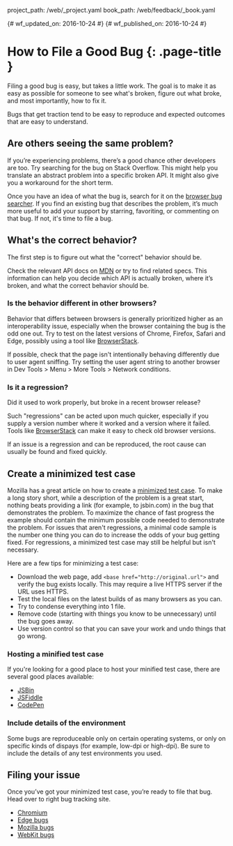 project_path: /web/_project.yaml
book_path: /web/feedback/_book.yaml

{# wf_updated_on: 2016-10-24 #}
{# wf_published_on: 2016-10-24 #}

# How to File a Good Bug {: .page-title }

Filing a good bug is easy, but takes a little work. The goal is to make
it as easy as possible for someone to see what's broken, figure out what
broke, and most importantly, how to fix it.

Bugs that get traction tend to be easy to reproduce and expected outcomes
that are easy to understand.

## Are others seeing the same problem?

If you’re experiencing problems, there’s a good chance other developers are too.
Try searching for the bug on Stack Overflow. This might help you translate an
abstract problem into a specific broken API. It might also give you a
workaround for the short term.

Once you have an idea of what the bug is, search for it on the
[browser bug searcher](https://developer-feedback.appspot.com/web/feedback/).
If you find an existing bug that describes the problem, it’s much more useful
to add your support by starring, favoriting, or commenting on that bug.
If not, it's time to file a bug.

## What's the correct behavior?

The first step is to figure out what the "correct" behavior should be. 

Check the relevant API docs on [MDN](https://developer.mozilla.org/en-US/) or
try to find related specs. This information can help you decide which API is
actually broken, where it’s broken, and what the correct behavior should be.

### Is the behavior different in other browsers?

Behavior that differs between browsers is generally prioritized higher as an
interoperability issue, especially when the browser containing the bug
is the odd one out. Try to test on the latest versions of Chrome, Firefox,
Safari and Edge, possibly using a tool like
[BrowserStack](http://browserstack.com).  

If possible, check that the page isn't intentionally behaving differently due
to user agent sniffing. Try setting the user agent string to another browser
in Dev Tools > Menu > More Tools > Network conditions.

### Is it a regression?

Did it used to work properly, but broke in a recent browser release?

Such "regressions" can be acted upon much quicker, especially if you supply
a version number where it worked and a version where it failed. Tools
like [BrowserStack](http://browserstack.com) can make it easy to check old
browser versions.

If an issue is a regression and can be reproduced, the root cause can usually be
found and fixed quickly.

## Create a minimized test case

Mozilla has a great article on how to create a 
[minimized test case](https://developer.mozilla.org/en-US/docs/Mozilla/QA/Reducing_testcases).
To make a long story short, while a description of the problem is a great start, nothing beats
providing a link (for example, to jsbin.com) in the bug that demonstrates the problem. To
maximize the chance of fast progress the example should contain the minimum possible code
needed to demonstrate the problem. For issues that aren't regressions, a
minimal code sample is the number one thing you can do to increase the odds of
your bug getting fixed.  For regressions, a minimized test case may still be
helpful but isn't necessary.

Here are a few tips for minimizing a test case:

* Download the web page, add `<base href="http://original.url">` and verify the
bug exists locally. This may require a live HTTPS server if the URL uses HTTPS.
* Test the local files on the latest builds of as many browsers as you can.
* Try to condense everything into 1 file.
* Remove code (starting with things you know to be unnecessary) until the bug
goes away.
* Use version control so that you can save your work and undo things that go wrong.

### Hosting a minified test case

If you're looking for a good place to host your minified test case, there are
several good places available:

* [JSBin](//jsbin.com)
* [JSFiddle](//jsfiddle.net)
* [CodePen](//codepen.io)

### Include details of the environment

Some bugs are reproduceable only on certain operating systems, or only on 
specific kinds of dispays (for example, low-dpi or high-dpi).  Be sure to
include the details of any test environments you used.

## Filing your issue

Once you’ve got your minimized test case, you’re ready to file that bug.
Head over to right bug tracking site.

* [Chromium](https://crbug.com)
* [Edge bugs](https://developer.microsoft.com/en-us/microsoft-edge/platform/issues/)
* [Mozilla bugs](https://bugzilla.mozilla.org/)
* [WebKit bugs](https://bugs.webkit.org/)

